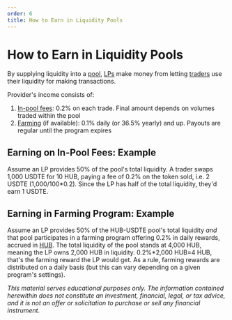 ```yaml
---
order: 6
title: How to Earn in Liquidity Pools
---
```


# How to Earn in Liquidity Pools

By supplying liquidity into a [pool](/earn/liquidity-pools), [LPs](/earn/liquidity-providers) make money from letting [traders](/earn/trading) use their liquidity for making transactions.

Provider's income consists of:

1. [In-pool fees](/earn/lp-fees): 0.2% on each trade. Final amount depends on volumes traded within the pool
2. [Farming](/earn/farm) (if available): 0.1% daily (or 36.5% yearly) and up. Payouts are regular until the program expires

## Earning on In-Pool Fees: Example

Assume an LP provides 50% of the pool's total liquidity. A trader swaps 1,000 USDTE for 10 HUB, paying a fee of 0.2% on the token sold, i.e. 2 USDTE (1,000/100*0.2). Since the LP has half of the total liquidity, they'd earn 1 USDTE.

## Earning in Farming Program: Example

Assume an LP provides 50% of the HUB-USDTE pool's total liquidity *and* that pool participates in a farming program offering 0.2% in daily rewards, accrued in [HUB](/earn/hub). The total liquidity of the pool stands at 4,000 HUB, meaning the LP owns 2,000 HUB in liquidity. 0.2%*2,000 HUB=4 HUB, that's the farming reward the LP would get. As a rule, farming rewards are distributed on a daily basis (but this can vary depending on a given program's settings).

*This material serves educational purposes only. The information contained herewithin does not constitute an investment, financial, legal, or tax advice, and it is not an offer or solicitation to purchase or sell any financial instrument.*
